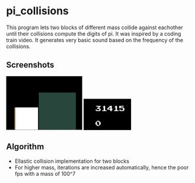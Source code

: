 # pi_collisions

This program lets two blocks of different mass collide against eachother until their collisions compute the digits of pi.
It was inspired by a coding train video.
It generates very basic sound based on the frequency of the collisions.

## Screenshots

![two blocks](./blocks.png)
![counter](./counter.png)

## Algorithm

* Ellastic collision implementation for two blocks
* For higher mass, iterations are increased automatically, hence the poor fps with a mass of 100^7